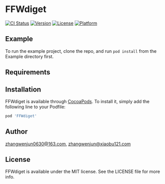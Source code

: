 # FFWdiget

[![CI Status](https://img.shields.io/travis/zhangwenjun0630@163.com/FFWdiget.svg?style=flat)](https://travis-ci.org/zhangwenjun0630@163.com/FFWdiget)
[![Version](https://img.shields.io/cocoapods/v/FFWdiget.svg?style=flat)](https://cocoapods.org/pods/FFWdiget)
[![License](https://img.shields.io/cocoapods/l/FFWdiget.svg?style=flat)](https://cocoapods.org/pods/FFWdiget)
[![Platform](https://img.shields.io/cocoapods/p/FFWdiget.svg?style=flat)](https://cocoapods.org/pods/FFWdiget)

## Example

To run the example project, clone the repo, and run `pod install` from the Example directory first.

## Requirements

## Installation

FFWdiget is available through [CocoaPods](https://cocoapods.org). To install
it, simply add the following line to your Podfile:

```ruby
pod 'FFWdiget'
```

## Author

zhangwenjun0630@163.com, zhangwenjun@xiaobu121.com

## License

FFWdiget is available under the MIT license. See the LICENSE file for more info.
